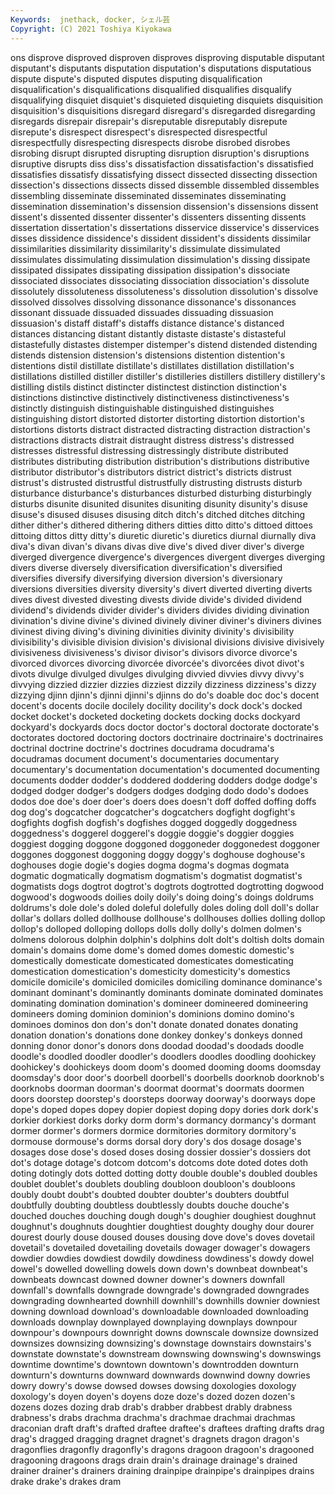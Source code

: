 ```yaml
---
Keywords:  jnethack, docker, シェル芸
Copyright: (C) 2021 Toshiya Kiyokawa
---
```

ons disprove disproved disproven disproves disproving disputable disputant disputant's disputants
disputation disputation's disputations disputatious dispute dispute's disputed disputes disputing disqualification
disqualification's disqualifications disqualified disqualifies disqualify disqualifying disquiet disquiet's disquieted disquieting
disquiets disquisition disquisition's disquisitions disregard disregard's disregarded disregarding disregards disrepair
disrepair's disreputable disreputably disrepute disrepute's disrespect disrespect's disrespected disrespectful disrespectfully
disrespecting disrespects disrobe disrobed disrobes disrobing disrupt disrupted disrupting disruption
disruption's disruptions disruptive disrupts diss diss's dissatisfaction dissatisfaction's dissatisfied dissatisfies
dissatisfy dissatisfying dissect dissected dissecting dissection dissection's dissections dissects dissed
dissemble dissembled dissembles dissembling disseminate disseminated disseminates disseminating dissemination dissemination's
dissension dissension's dissensions dissent dissent's dissented dissenter dissenter's dissenters dissenting
dissents dissertation dissertation's dissertations disservice disservice's disservices disses dissidence dissidence's
dissident dissident's dissidents dissimilar dissimilarities dissimilarity dissimilarity's dissimulate dissimulated dissimulates
dissimulating dissimulation dissimulation's dissing dissipate dissipated dissipates dissipating dissipation dissipation's
dissociate dissociated dissociates dissociating dissociation dissociation's dissolute dissolutely dissoluteness dissoluteness's
dissolution dissolution's dissolve dissolved dissolves dissolving dissonance dissonance's dissonances dissonant
dissuade dissuaded dissuades dissuading dissuasion dissuasion's distaff distaff's distaffs distance
distance's distanced distances distancing distant distantly distaste distaste's distasteful distastefully
distastes distemper distemper's distend distended distending distends distension distension's distensions
distention distention's distentions distil distillate distillate's distillates distillation distillation's distillations
distilled distiller distiller's distilleries distillers distillery distillery's distilling distils distinct
distincter distinctest distinction distinction's distinctions distinctive distinctively distinctiveness distinctiveness's distinctly
distinguish distinguishable distinguished distinguishes distinguishing distort distorted distorter distorting distortion
distortion's distortions distorts distract distracted distracting distraction distraction's distractions distracts
distrait distraught distress distress's distressed distresses distressful distressing distressingly distribute
distributed distributes distributing distribution distribution's distributions distributive distributor distributor's distributors
district district's districts distrust distrust's distrusted distrustful distrustfully distrusting distrusts
disturb disturbance disturbance's disturbances disturbed disturbing disturbingly disturbs disunite disunited
disunites disuniting disunity disunity's disuse disuse's disused disuses disusing ditch
ditch's ditched ditches ditching dither dither's dithered dithering dithers ditties
ditto ditto's dittoed dittoes dittoing dittos ditty ditty's diuretic diuretic's
diuretics diurnal diurnally diva diva's divan divan's divans divas dive
dive's dived diver diver's diverge diverged divergence divergence's divergences divergent
diverges diverging divers diverse diversely diversification diversification's diversified diversifies diversify
diversifying diversion diversion's diversionary diversions diversities diversity diversity's divert diverted
diverting diverts dives divest divested divesting divests divide divide's divided
dividend dividend's dividends divider divider's dividers divides dividing divination divination's
divine divine's divined divinely diviner diviner's diviners divines divinest diving
diving's divining divinities divinity divinity's divisibility divisibility's divisible division division's
divisional divisions divisive divisively divisiveness divisiveness's divisor divisor's divisors divorce
divorce's divorced divorces divorcing divorcée divorcée's divorcées divot divot's divots
divulge divulged divulges divulging divvied divvies divvy divvy's divvying dizzied
dizzier dizzies dizziest dizzily dizziness dizziness's dizzy dizzying djinn djinn's
djinni djinni's djinns do do's doable doc doc's docent docent's
docents docile docilely docility docility's dock dock's docked docket docket's
docketed docketing dockets docking docks dockyard dockyard's dockyards docs doctor
doctor's doctoral doctorate doctorate's doctorates doctored doctoring doctors doctrinaire doctrinaire's
doctrinaires doctrinal doctrine doctrine's doctrines docudrama docudrama's docudramas document document's
documentaries documentary documentary's documentation documentation's documented documenting documents dodder dodder's
doddered doddering dodders dodge dodge's dodged dodger dodger's dodgers dodges
dodging dodo dodo's dodoes dodos doe doe's doer doer's doers
does doesn't doff doffed doffing doffs dog dog's dogcatcher dogcatcher's
dogcatchers dogfight dogfight's dogfights dogfish dogfish's dogfishes dogged doggedly doggedness
doggedness's doggerel doggerel's doggie doggie's doggier doggies doggiest dogging doggone
doggoned doggoneder doggonedest doggoner doggones doggonest doggoning doggy doggy's doghouse
doghouse's doghouses dogie dogie's dogies dogma dogma's dogmas dogmata dogmatic
dogmatically dogmatism dogmatism's dogmatist dogmatist's dogmatists dogs dogtrot dogtrot's dogtrots
dogtrotted dogtrotting dogwood dogwood's dogwoods doilies doily doily's doing doing's
doings doldrums doldrums's dole dole's doled doleful dolefully doles doling
doll doll's dollar dollar's dollars dolled dollhouse dollhouse's dollhouses dollies
dolling dollop dollop's dolloped dolloping dollops dolls dolly dolly's dolmen
dolmen's dolmens dolorous dolphin dolphin's dolphins dolt dolt's doltish dolts
domain domain's domains dome dome's domed domes domestic domestic's domestically
domesticate domesticated domesticates domesticating domestication domestication's domesticity domesticity's domestics domicile
domicile's domiciled domiciles domiciling dominance dominance's dominant dominant's dominantly dominants
dominate dominated dominates dominating domination domination's domineer domineered domineering domineers
doming dominion dominion's dominions domino domino's dominoes dominos don don's
don't donate donated donates donating donation donation's donations done donkey
donkey's donkeys donned donning donor donor's donors dons doodad doodad's
doodads doodle doodle's doodled doodler doodler's doodlers doodles doodling doohickey
doohickey's doohickeys doom doom's doomed dooming dooms doomsday doomsday's door
door's doorbell doorbell's doorbells doorknob doorknob's doorknobs doorman doorman's doormat
doormat's doormats doormen doors doorstep doorstep's doorsteps doorway doorway's doorways
dope dope's doped dopes dopey dopier dopiest doping dopy dories
dork dork's dorkier dorkiest dorks dorky dorm dorm's dormancy dormancy's
dormant dormer dormer's dormers dormice dormitories dormitory dormitory's dormouse dormouse's
dorms dorsal dory dory's dos dosage dosage's dosages dose dose's
dosed doses dosing dossier dossier's dossiers dot dot's dotage dotage's
dotcom dotcom's dotcoms dote doted dotes doth doting dotingly dots
dotted dotting dotty double double's doubled doubles doublet doublet's doublets
doubling doubloon doubloon's doubloons doubly doubt doubt's doubted doubter doubter's
doubters doubtful doubtfully doubting doubtless doubtlessly doubts douche douche's douched
douches douching dough dough's doughier doughiest doughnut doughnut's doughnuts doughtier
doughtiest doughty doughy dour dourer dourest dourly douse doused douses
dousing dove dove's doves dovetail dovetail's dovetailed dovetailing dovetails dowager
dowager's dowagers dowdier dowdies dowdiest dowdily dowdiness dowdiness's dowdy dowel
dowel's dowelled dowelling dowels down down's downbeat downbeat's downbeats downcast
downed downer downer's downers downfall downfall's downfalls downgrade downgrade's downgraded
downgrades downgrading downhearted downhill downhill's downhills downier downiest downing download
download's downloadable downloaded downloading downloads downplay downplayed downplaying downplays downpour
downpour's downpours downright downs downscale downsize downsized downsizes downsizing downsizing's
downstage downstairs downstairs's downstate downstate's downstream downswing downswing's downswings downtime
downtime's downtown downtown's downtrodden downturn downturn's downturns downward downwards downwind
downy dowries dowry dowry's dowse dowsed dowses dowsing doxologies doxology
doxology's doyen doyen's doyens doze doze's dozed dozen dozen's dozens
dozes dozing drab drab's drabber drabbest drably drabness drabness's drabs
drachma drachma's drachmae drachmai drachmas draconian draft draft's drafted draftee
draftee's draftees drafting drafts drag drag's dragged dragging dragnet dragnet's
dragnets dragon dragon's dragonflies dragonfly dragonfly's dragons dragoon dragoon's dragooned
dragooning dragoons drags drain drain's drainage drainage's drained drainer drainer's
drainers draining drainpipe drainpipe's drainpipes drains drake drake's drakes dram
